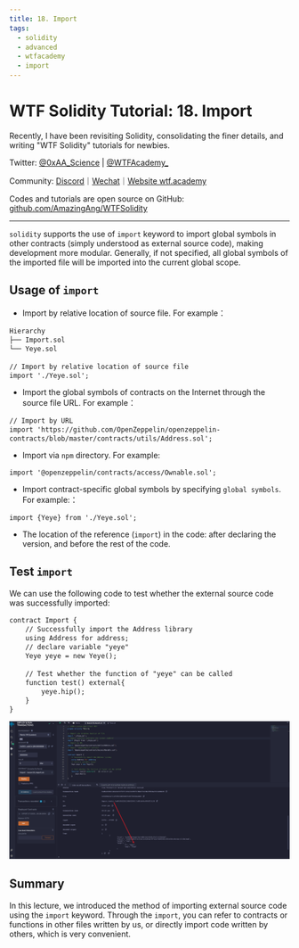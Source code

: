 ```yaml
---
title: 18. Import
tags:
  - solidity
  - advanced
  - wtfacademy
  - import
---
```


# WTF Solidity Tutorial: 18. Import

Recently, I have been revisiting Solidity, consolidating the finer details, and writing "WTF Solidity" tutorials for newbies. 

Twitter: [@0xAA_Science](https://twitter.com/0xAA_Science) | [@WTFAcademy_](https://twitter.com/WTFAcademy_)

Community: [Discord](https://discord.gg/5akcruXrsk)｜[Wechat](https://docs.google.com/forms/d/e/1FAIpQLSe4KGT8Sh6sJ7hedQRuIYirOoZK_85miz3dw7vA1-YjodgJ-A/viewform?usp=sf_link)｜[Website wtf.academy](https://wtf.academy)

Codes and tutorials are open source on GitHub: [github.com/AmazingAng/WTFSolidity](https://github.com/AmazingAng/WTFSolidity)

-----

`solidity` supports the use of `import` keyword to import global symbols in other contracts 
(simply understood as external source code), making development more modular. Generally, 
if not specified, all global symbols of the imported file will be imported into the current global scope.

## Usage of `import`

- Import by relative location of source file. For example：

```
Hierarchy
├── Import.sol
└── Yeye.sol

// Import by relative location of source file
import './Yeye.sol';
```

- Import the global symbols of contracts on the Internet through the source file URL. For example：
```
// Import by URL
import 'https://github.com/OpenZeppelin/openzeppelin-contracts/blob/master/contracts/utils/Address.sol';
```

- Import via `npm` directory. For example:
```solidity
import '@openzeppelin/contracts/access/Ownable.sol';
```

- Import contract-specific global symbols by specifying `global symbols`. For example:：
```solidity
import {Yeye} from './Yeye.sol';
```

- The location of the reference (`import`) in the code: after declaring the version, and before the rest of the code.

## Test `import`

We can use the following code to test whether the external source code was successfully imported:

```solidity
contract Import {
    // Successfully import the Address library
    using Address for address;
    // declare variable "yeye"
    Yeye yeye = new Yeye();

    // Test whether the function of "yeye" can be called
    function test() external{
        yeye.hip();
    }
}
```

![result](./img/18-1.png)

## Summary
In this lecture, we introduced the method of importing external source code using the `import` keyword. Through the `import`, 
you can refer to contracts or functions in other files written by us, 
or directly import code written by others, which is very convenient.
